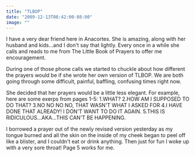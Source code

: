 ```yaml
---
title: "TLBOP"
date: "2009-12-13T08:42:00-08:00"
image: ""
---
```


I have a very dear friend here in Anacortes. She is amazing, along with her husband and kids...and I don't say that lightly.
Every once in a while she calls and reads to me from The Little Book of Prayers to offer me encouragement. 

During one of those phone calls we started to chuckle about how different the prayers would be if she wrote her own version of TLBOP. We are both going through some difficult, painful, baffling, confusing times right now. 

She decided that her prayers would be a little less elegant. For example, here are some exerps from pages 1-5:
1.WHAT?
2.HOW AM I SUPPOSED TO DO THAT?
3.NO NO NO NO, THAT WASN'T WHAT I ASKED FOR
4.I HAVE DONE THAT ALREADY! I DON'T WANT TO DO IT AGAIN.
5.THIS IS RIDICULOUS...AKA...THIS CAN'T BE HAPPENING.

I borrowed a prayer out of the newly revised version yesterday as my tongue burned and all the skin on the inside of my cheek began to peel off like a blister, and I couldn't eat or drink anything. Then just for fun I woke up with a very sore throat!
Page 5 works for me.